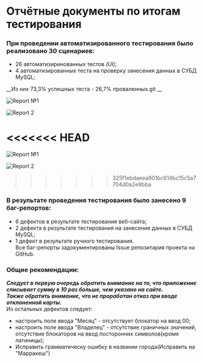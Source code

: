 # Отчётные документы по итогам тестирования
### При проведении автоматизированного тестирования было реализовано 30 сценариев:
- 26 автоматизиринованных тестов *(UI)*;
- 4 автоматизированных теста на проверку занесения данных в СУБД MySQL;

__Из них 73,3% успешных теста - 26,7% проваленных.git __

![Report №1](https://github.com/msuxodolov/Course-Project-AQA/assets/163032491/ae0d95cb-f1cd-4ac5-93cc-8c263cc1aad7)

![Report 2](https://github.com/msuxodolov/Course-Project-AQA/assets/163032491/ddd579b7-e7f9-4c55-a583-89696fac9863)

<<<<<<< HEAD
=======
 ![Report №1](https://github.com/msuxodolov/Course-Project-AQA/assets/163032491/ae0d95cb-f1cd-4ac5-93cc-8c263cc1aad7)

![Report 2](https://github.com/msuxodolov/Course-Project-AQA/assets/163032491/ddd579b7-e7f9-4c55-a583-89696fac9863)

>>>>>>> 325f1ebdaeea801bc614bc15c5a7704d0a2e9bba


### В результате проведения тестирования было занесено 9 баг-репортов:
- 6 дефектов в результате тестирования веб-сайта;
- 2 дефекта в результате тестирования на занесение данных в СУБД MySQL;
- 1 дефект в результате ручного тестирования.  
  Все баг-репорты задокументированы Issue репозитария проекта на GitHub.

### Общие рекомендации:
***Следует в первую очередь обратить внимание на то, что приложение списывает сумму в 10 раз больше, чем указано на сайте.  
Также обратить внимание, что не проработан отказ при вводе отклоненной карты.***  
Из остальных дефектов следует:
- настроить поле ввода "Месяц" - отсутствует блокатор на ввод 00;
- настроить поле ввода "Владелец" - отсутствие граничных значений,
  отсутствие блокаторов на ввод посторонних символов(кроме латиницы);
- Исправить грамматическу ошибку в названии города(Исправить на "Марракеш")
